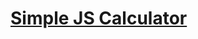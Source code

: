 # [Simple JS Calculator](https://lvcc-wad.github.io/Students/ACT/Alviar-Stephanie-Grace/Simple-JS-Calculator/)
